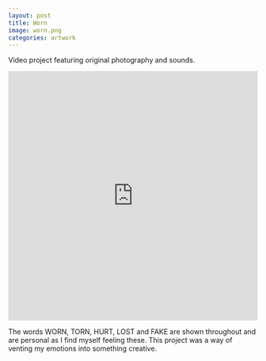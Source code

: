 ```yaml
---
layout: post
title: Worn
image: worn.png
categories: artwork
---
```


Video project featuring original photography and sounds.

<div style="padding:100% 0 0 0;position:relative;"><iframe src="https://player.vimeo.com/video/688891275?h=72de3ab85d&title=0&byline=0&portrait=0" style="position:absolute;top:0;left:0;width:100%;height:100%;" frameborder="0" allow="autoplay; fullscreen; picture-in-picture" allowfullscreen></iframe></div><script src="https://player.vimeo.com/api/player.js"></script>


The words WORN, TORN, HURT, LOST and FAKE are shown throughout and are personal as I find myself feeling these. This project was a way of venting my emotions into something creative.
